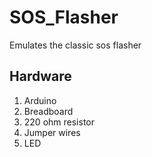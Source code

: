 # SOS_Flasher

Emulates the classic sos flasher 

## Hardware
1. Arduino
2. Breadboard
3. 220 ohm resistor
4. Jumper wires
5. LED


